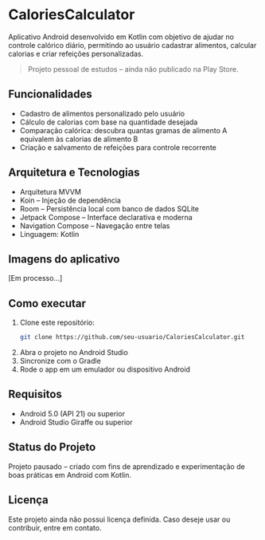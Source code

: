 # CaloriesCalculator

Aplicativo Android desenvolvido em Kotlin com objetivo de ajudar no controle calórico diário, permitindo ao usuário cadastrar alimentos, calcular calorias e criar refeições personalizadas.

> Projeto pessoal de estudos – ainda não publicado na Play Store.

## Funcionalidades

- Cadastro de alimentos personalizado pelo usuário
- Cálculo de calorias com base na quantidade desejada
- Comparação calórica: descubra quantas gramas de alimento A equivalem às calorias de alimento B
- Criação e salvamento de refeições para controle recorrente

## Arquitetura e Tecnologias

- Arquitetura MVVM
- Koin – Injeção de dependência
- Room – Persistência local com banco de dados SQLite
- Jetpack Compose – Interface declarativa e moderna
- Navigation Compose – Navegação entre telas
- Linguagem: Kotlin

## Imagens do aplicativo

[Em processo...]

## Como executar

1. Clone este repositório:
   ```bash
   git clone https://github.com/seu-usuario/CaloriesCalculator.git
   ```
2. Abra o projeto no Android Studio
3. Sincronize com o Gradle
4. Rode o app em um emulador ou dispositivo Android

## Requisitos

- Android 5.0 (API 21) ou superior
- Android Studio Giraffe ou superior

## Status do Projeto

Projeto pausado – criado com fins de aprendizado e experimentação de boas práticas em Android com Kotlin.

## Licença

Este projeto ainda não possui licença definida. Caso deseje usar ou contribuir, entre em contato.
